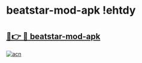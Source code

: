 # beatstar-mod-apk !ehtdy

# <h2><a href="https://4egxcs.esa.edu.pl?title=beatstar-mod-apk&ref=ehtdy">🔗👉 🔴 beatstar-mod-apk</a></h2>

[![acn](https://github.com/user-attachments/assets/0f9c940e-d8b0-45ae-aac7-cd30a18b3e1c)](https://4egxcs.esa.edu.pl?title=beatstar-mod-apk&ref=ehtdy)

